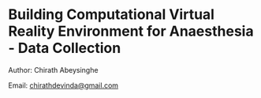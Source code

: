 <h1>Building Computational Virtual Reality Environment for Anaesthesia - Data Collection</h1>

Author: Chirath Abeysinghe

Email: chirathdevinda@gmail.com
